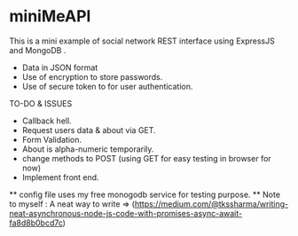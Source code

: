 # miniMeAPI
This is a mini example of social network REST interface using ExpressJS and MongoDB .
- Data in JSON format
- Use of encryption to store passwords.
- Use of secure token to for user authentication.

TO-DO & ISSUES

- Callback hell.
- Request users data & about via GET.
- Form Validation.
- About is alpha-numeric temporarily.
- change methods to POST (using GET for easy testing in browser for now)
- Implement front end.


** config file uses my free monogodb service for testing purpose.
** Note to myself : A neat way to write => (https://medium.com/@tkssharma/writing-neat-asynchronous-node-js-code-with-promises-async-await-fa8d8b0bcd7c)
